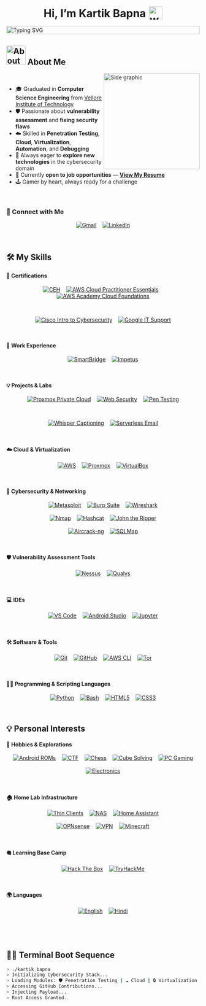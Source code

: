 <div style="display: flex; flex-direction: column; align-items: center;">
  <h1 style="display: flex; align-items: center; gap: 8px; margin-bottom: 16px;">
    Hi, I’m Kartik Bapna
    <img
      src="https://media.giphy.com/media/hvRJCLFzcasrR4ia7z/giphy.gif"
      width="35"
      alt="wave"
      style="display: block;"
    />
  </h1>
  <a href="https://github.com/DenverCoder1/readme-typing-svg" style="width: 100%; max-width: 600px;">
    <img
      src="https://readme-typing-svg.demolab.com?font=Fira+Code&pause=1000&color=F7DC6F&center=true&vCenter=true&width=600&height=60&lines=Penetration+Tester;Cybersecurity+Engineer;Cloud+Practitioner;Virtualization+Rookie;Always+Learning+Something+New!"
      alt="Typing SVG"
      style="display: block; margin: 0 auto; width: 100%; height: auto;"
    />
  </a>

</div>

## <picture><img src="https://github.com/7oSkaaa/7oSkaaa/blob/main/Images/about_me.gif?raw=true" width="50" alt="About me"></picture> About Me

<picture>
  <img
    align="right"
    src="https://github.com/7oSkaaa/7oSkaaa/blob/main/Images/Right_Side.gif?raw=true"
    width="250"
    alt="Side graphic"
  >
</picture>

<br>

- 🎓 Graduated in **Computer Science Engineering** from [Vellore Institute of Technology](https://vitbhopal.ac.in/)  
- 🛡️ Passionate about **vulnerability assessment** and **fixing security flaws**  
- ☁️ Skilled in **Penetration Testing**, **Cloud**, **Virtualization**, **Automation**, and **Debugging**  
- 🚀 Always eager to **explore new technologies** in the cybersecurity domain  
- 📄 Currently **open to job opportunities** — [**View My Resume**](https://drive.google.com/file/d/1RtCUaLcqP-RctcFwtYoGCa5C2HSKTQpv/view?usp=sharing)  
- 🕹️ Gamer by heart, always ready for a challenge  

<br>

### 🤝 Connect with Me

<div align="center">

  [![Gmail](https://img.shields.io/badge/Gmail-Mail-D14836?style=for-the-badge&logo=gmail&logoColor=white)](mailto:kbapna.1@gmail.com)
  &nbsp;&nbsp;
  [![LinkedIn](https://img.shields.io/badge/LinkedIn-Connect-0077B5?style=for-the-badge&logo=securityscorecard&logoColor=white)](https://www.linkedin.com/in/kartik-bapna)

</div>

<br>

## 🛠️ My Skills

#### 🧾 Certifications

<div align="center">
  
  [![CEH](https://img.shields.io/badge/CEH-EC--Council-0070BA?style=for-the-badge&logo=verizon&logoColor=white)](https://aspen.eccouncil.org/verify)
  &nbsp;&nbsp;
  [![AWS Cloud Practitioner Essentials](https://img.shields.io/badge/AWS-Cloud_Practitioner_Essentials-FF9900?style=for-the-badge&logo=cloudflare&logoColor=white)](https://aws.amazon.com/verification)
  &nbsp;&nbsp;
  [![AWS Academy Cloud Foundations](https://img.shields.io/badge/AWS-Academy_Cloud_Foundations-FF9900?style=for-the-badge&logo=cloudflare&logoColor=white)](https://www.credly.com/badges/804ec0eb-a0c8-4654-945b-e83613ded365)
  
</div>

<br>

<div align="center">
  
  [![Cisco Intro to Cybersecurity](https://img.shields.io/badge/Cisco-Intro_to_Cybersecurity-1BA0D7?style=for-the-badge&logo=cisco&logoColor=white)](https://www.credly.com/badges/ca22ce0b-b505-4191-8a74-decfaec098cf)
  &nbsp;&nbsp;
  [![Google IT Support](https://img.shields.io/badge/Google-IT_Support-4285F4?style=for-the-badge&logo=google&logoColor=white)](https://coursera.org/verify/G2BG7B47YP54)
  
</div>

<br>

#### 💼 Work Experience

<div align="center">
  
  [![SmartBridge](https://img.shields.io/badge/SmartBridge-Internship-111111?style=for-the-badge&logo=bookstack&logoColor=white)](https://www.thesmartbridge.com/)
  &nbsp;&nbsp;
  [![Impetus](https://img.shields.io/badge/Impetus-Internship-00507F?style=for-the-badge&logo=databricks&logoColor=white)](https://www.impetus.com/)
  
</div>

<br>

#### 💡 Projects & Labs

<div align="center">
  
  [![Proxmox Private Cloud](https://img.shields.io/badge/Proxmox-Home_Lab-E57000?style=for-the-badge&logo=proxmox&logoColor=white)](https://www.proxmox.com)
  &nbsp;&nbsp;
  [![Web Security](https://img.shields.io/badge/Web_Security-CSRF_%26_DDoS-FF2D20?style=for-the-badge&logo=owasp&logoColor=white)](https://github.com/KBapna/SI-GuidedProject-525253-1688112792)
  &nbsp;&nbsp;
  [![Pen Testing](https://img.shields.io/badge/Pen_Testing-Home_Lab-6F42C1?style=for-the-badge&logo=kalilinux&logoColor=white)](https://www.kali.org/)
  
</div>

<br>

<div align="center">
  
  [![Whisper Captioning](https://img.shields.io/badge/Whisper-Captioning-000000?style=for-the-badge&logo=openai&logoColor=white)](https://github.com/KBapna/CapTaVaTe-Captioning-Tamil-Videos-and-Text)
  &nbsp;&nbsp;
  [![Serverless Email](https://img.shields.io/badge/AWS-Serverless_Email-FF9900?style=for-the-badge&logo=cloudflare&logoColor=white)](https://github.com/KBapna/Serverless-Emailing-Using-AWS)
  
</div>

<br>

#### ☁️ Cloud & Virtualization

<div align="center">
  
  [![AWS](https://img.shields.io/badge/AWS-Cloud-FF9900?style=for-the-badge&logo=cloudflare&logoColor=white)](https://aws.amazon.com/)
  &nbsp;&nbsp;
  [![Proxmox](https://img.shields.io/badge/Proxmox-VE-E57000?style=for-the-badge&logo=proxmox&logoColor=white)](https://www.proxmox.com/)
  &nbsp;&nbsp;
  [![VirtualBox](https://img.shields.io/badge/VirtualBox-Software-183A61?style=for-the-badge&logo=virtualbox&logoColor=white)](https://www.virtualbox.org/)
  
</div>

<br>

#### 🔐 Cybersecurity & Networking

<div align="center">

[![Metasploit](https://img.shields.io/badge/Metasploit-Framework-563D7C?style=for-the-badge&logo=metasploit&logoColor=white)](https://www.metasploit.com/)
&nbsp;&nbsp;
[![Burp Suite](https://img.shields.io/badge/Burp%20Suite-Analysis-orange?style=for-the-badge&logo=burpsuite&logoColor=white)](https://portswigger.net/burp)
&nbsp;&nbsp;
[![Wireshark](https://img.shields.io/badge/Wireshark-Network-1679A7?style=for-the-badge&logo=wireshark&logoColor=white)](https://www.wireshark.org/)
<br><br>
[![Nmap](https://img.shields.io/badge/Nmap-Port_Scanner-005F87?style=for-the-badge&logo=kalilinux&logoColor=white)](https://nmap.org/)
&nbsp;&nbsp;
[![Hashcat](https://img.shields.io/badge/Hashcat-Password_Cracker-F09F13?style=for-the-badge&logo=kalilinux&logoColor=white)](https://hashcat.net/hashcat/)
&nbsp;&nbsp;
[![John the Ripper](https://img.shields.io/badge/John_the_Ripper-Password_Cracker-186ABD?style=for-the-badge&logo=kalilinux&logoColor=white)](https://www.openwall.com/john/)
<br><br>
[![Aircrack-ng](https://img.shields.io/badge/Aircrack--ng-WiFi-Red?style=for-the-badge&logo=kalilinux&logoColor=white)](https://www.aircrack-ng.org/)
&nbsp;&nbsp;
[![SQLMap](https://img.shields.io/badge/SQLMap-Database_Testing-AA0000?style=for-the-badge&logo=sqlite&logoColor=white)](https://sqlmap.org/)

</div>

<br>

#### 🛡️ Vulnerability Assessment Tools

<div align="center">

[![Nessus](https://img.shields.io/badge/Nessus-E62B1E?style=for-the-badge&logo=bugcrowd&logoColor=white)](https://www.tenable.com/products/nessus)
&nbsp;&nbsp;
[![Qualys](https://img.shields.io/badge/Qualys-DA202C?style=for-the-badge&logo=qualys&logoColor=white)](https://www.qualys.com/)

</div>

<br>

#### 💻 IDEs

<div align="center">

[![VS Code](https://img.shields.io/badge/VS%20Code-007ACC?style=for-the-badge&logo=visualstudiocode&logoColor=white)](https://code.visualstudio.com/)
&nbsp;&nbsp;
[![Android Studio](https://img.shields.io/badge/Android_Studio-2AA760?style=for-the-badge&logo=androidstudio&logoColor=white)](https://developer.android.com/studio)
&nbsp;&nbsp;
[![Jupyter](https://img.shields.io/badge/Jupyter-F37626?style=for-the-badge&logo=jupyter&logoColor=white)](https://jupyter.org/)

</div>

<br>

#### 🛠️ Software & Tools

<div align="center">

[![Git](https://img.shields.io/badge/Git-F05032?style=for-the-badge&logo=git&logoColor=white)](https://git-scm.com/)
&nbsp;&nbsp;
[![GitHub](https://img.shields.io/badge/GitHub-181717?style=for-the-badge&logo=github&logoColor=white)](https://github.com/)
&nbsp;&nbsp;
[![AWS CLI](https://img.shields.io/badge/AWS_CLI-232F3E?style=for-the-badge&logo=cloudflare&logoColor=white)](https://aws.amazon.com/cli/)
&nbsp;&nbsp;
[![Tor](https://img.shields.io/badge/Tor-Browser-7E4798?style=for-the-badge&logo=torproject&logoColor=white)](https://www.torproject.org/)

</div>

<br>

#### 👨‍💻 Programming & Scripting Languages

<div align="center">

[![Python](https://img.shields.io/badge/Python-3776AB?style=for-the-badge&logo=python&logoColor=white)](https://www.python.org/)
&nbsp;&nbsp;
[![Bash](https://img.shields.io/badge/Bash-4EAA25?style=for-the-badge&logo=gnubash&logoColor=white)](https://www.gnu.org/software/bash/)
&nbsp;&nbsp;
[![HTML5](https://img.shields.io/badge/HTML5-E34F26?style=for-the-badge&logo=html5&logoColor=white)](https://developer.mozilla.org/en-US/docs/Web/HTML)
&nbsp;&nbsp;
[![CSS3](https://img.shields.io/badge/CSS3-1572B6?style=for-the-badge&logo=webcomponents.org&logoColor=white)](https://developer.mozilla.org/en-US/docs/Web/CSS)

</div>

<br>

## 💡 Personal Interests

#### 🧠 Hobbies & Explorations

<div align="center">

[![Android ROMs](https://img.shields.io/badge/Android_ROMs_&_Kernels-C8F1C3?style=for-the-badge&logo=android&logoColor=3DDC84)](https://github.com/KBapna/Unholy_Phoenix_Redmi_K30_Kernel)
&nbsp;&nbsp;
[![CTF](https://img.shields.io/badge/CTF-101C45?style=for-the-badge&logo=probot&logoColor=white)](https://github.com/KBapna)
&nbsp;&nbsp;
[![Chess](https://img.shields.io/badge/Chess-000000?style=for-the-badge&logo=chessdotcom&logoColor=white)](https://github.com/KBapna)
&nbsp;&nbsp;
[![Cube Solving](https://img.shields.io/badge/Cube_Solving-1E1E1E?style=for-the-badge&logo=openbadges&logoColor=white)](https://github.com/KBapna)
&nbsp;&nbsp;
[![PC Gaming](https://img.shields.io/badge/PC_Gaming-171A21?style=for-the-badge&logo=steam&logoColor=white)](https://github.com/KBapna)
<br><br>
[![Electronics](https://img.shields.io/badge/Electronics-00979D?style=for-the-badge&logo=arduino&logoColor=white)](https://github.com/KBapna)

</div>

<br>

#### 🏠 Home Lab Infrastructure

<div align="center">

[![Thin Clients](https://img.shields.io/badge/Thin_Clients-Windows-0078D6?style=for-the-badge&logo=raspberrypi&logoColor=white)](https://github.com/KBapna/ThinClient-For-Proxmox)
&nbsp;&nbsp;
[![NAS](https://img.shields.io/badge/NAS-Network_Storage-0095D5?style=for-the-badge&logo=truenas&logoColor=white)](https://www.truenas.com/)
&nbsp;&nbsp;
[![Home Assistant](https://img.shields.io/badge/Home_Assistant-Automation-41BDF5?style=for-the-badge&logo=home-assistant&logoColor=white)](https://www.home-assistant.io/)
<br><br>
[![OPNsense](https://img.shields.io/badge/OPNsense-Firewall-FE5000?style=for-the-badge&logo=letsencrypt&logoColor=white)](https://opnsense.org/)
&nbsp;&nbsp;
[![VPN](https://img.shields.io/badge/VPN-Gateway-1192E8?style=for-the-badge&logo=openvpn&logoColor=white)](https://openvpn.net/)
&nbsp;&nbsp;
[![Minecraft](https://img.shields.io/badge/Minecraft-Game_Server-62B47A?style=for-the-badge&logo=curseforge&logoColor=white)](https://www.minecraft.net/)

</div>

<br>

#### 🎕️ Learning Base Camp

<div align="center">

[![Hack The Box](https://img.shields.io/badge/Hack_The_Box-111927?style=for-the-badge&logo=hackthebox&logoColor=9FEF00)](https://www.hackthebox.com/)
&nbsp;&nbsp;
[![TryHackMe](https://img.shields.io/badge/Try_Hack_Me-BF1717?style=for-the-badge&logo=tryhackme&logoColor=white)](https://tryhackme.com/)

</div>

<br>

#### 🌍 Languages

<div align="center">

  [![English](https://img.shields.io/badge/English-Fluent-005BBB?style=for-the-badge&logo=googletranslate&logoColor=white)](https://en.wikipedia.org/wiki/English_language)
  &nbsp;&nbsp;
  [![Hindi](https://img.shields.io/badge/Hindi-Native-E52A2A?style=for-the-badge&logo=googletranslate&logoColor=white)](https://en.wikipedia.org/wiki/Hindi)

</div>

<br><br><br>

## 🧑‍💻 Terminal Boot Sequence

```bash
> ./kartik_bapna
> Initializing Cybersecurity Stack...
> Loading Modules: 🛡️ Penetration Testing | ☁️ Cloud | 🔒 Virtualization
> Accessing GitHub Contributions...
> Injecting Payload...
> Root Access Granted.
